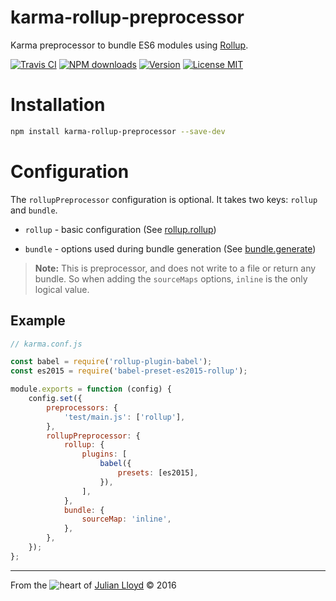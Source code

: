 # karma-rollup-preprocessor
Karma preprocessor to bundle ES6 modules using [Rollup](http://rollupjs.org/).

[![Travis CI][travis-badge]][travis-url]
[![NPM downloads][downloads-badge]][downloads-url]
[![Version][version-badge]][version-url]
[![License MIT][license-badge]][license-url]

# Installation
```bash
npm install karma-rollup-preprocessor --save-dev
```


# Configuration
The `rollupPreprocessor` configuration is optional. It takes two keys: `rollup` and `bundle`.

- `rollup` - basic configuration (See [rollup.rollup](https://github.com/rollup/rollup/wiki/JavaScript-API#rolluprollup-options))

- `bundle` - options used during bundle generation  (See [bundle.generate](https://github.com/rollup/rollup/wiki/JavaScript-API#bundlegenerate-options))

>**Note:** This is preprocessor, and does not write to a file or return any bundle.
>So when adding the `sourceMaps` options, `inline` is the only logical value.


## Example
```js
// karma.conf.js

const babel = require('rollup-plugin-babel');
const es2015 = require('babel-preset-es2015-rollup');

module.exports = function (config) {
	config.set({
		preprocessors: {
			'test/main.js': ['rollup'],
		},
		rollupPreprocessor: {
			rollup: {
				plugins: [
					babel({
						presets: [es2015],
					}),
				],
			},
			bundle: {
				sourceMap: 'inline',
			},
		},
	});
};
```

***

From the ![heart](http://i.imgur.com/oXJmdtz.gif) of [Julian Lloyd](https://twitter.com/jlmakes) © 2016

[travis-badge]: https://img.shields.io/travis/jlmakes/karma-rollup-preprocessor.svg
[travis-url]: https://travis-ci.org/jlmakes/karma-rollup-preprocessor
[downloads-badge]: https://img.shields.io/npm/dm/karma-rollup-preprocessor.svg?style=flat
[downloads-url]: https://npmjs.org/package/karma-rollup-preprocessor
[version-badge]: https://img.shields.io/npm/v/karma-rollup-preprocessor.svg
[version-url]: https://www.npmjs.org/package/karma-rollup-preprocessor
[license-badge]: https://img.shields.io/badge/license-MIT-1283c3.svg
[license-url]: https://opensource.org/licenses/MIT
